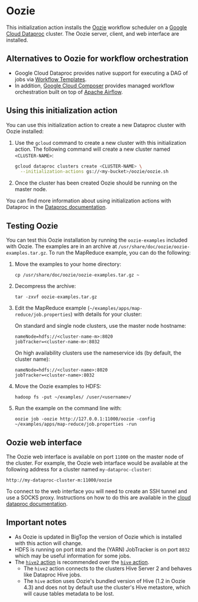 # Oozie

This initialization action installs the [Oozie](http://oozie.apache.org) workflow scheduler on a [Google Cloud Dataproc](https://cloud.google.com/dataproc) cluster. The Oozie server, client, and web interface are installed.

## Alternatives to Oozie for workflow orchestration

* Google Cloud Dataproc provides native support for executing a DAG of jobs via
[Workflow Templates](https://cloud.google.com/dataproc/docs/concepts/workflows/overview).
* In addition, [Google Cloud Composer](https://cloud.google.com/composer/) provides managed workflow orchestration built on top of [Apache Airflow](https://airflow.apache.org/).

## Using this initialization action

You can use this initialization action to create a new Dataproc cluster with Oozie installed:

1. Use the `gcloud` command to create a new cluster with this initialization action. The following command will create a new cluster named `<CLUSTER-NAME>`:

    ```bash
    gcloud dataproc clusters create <CLUSTER-NAME> \
      --initialization-actions gs://<my-bucket>/oozie/oozie.sh
    ```
1. Once the cluster has been created Oozie should be running on the master node.

You can find more information about using initialization actions with Dataproc in the [Dataproc documentation](https://cloud.google.com/dataproc/init-actions).

## Testing Oozie

You can test this Oozie installation by running the `oozie-examples` included with Oozie. The examples are in an archive at `/usr/share/doc/oozie/oozie-examples.tar.gz`. To run the MapReduce example, you can do the following:

1. Move the examples to your home directory:
    ```
    cp /usr/share/doc/oozie/oozie-examples.tar.gz ~
    ```
1. Decompress the archive:<br/>
    ```
    tar -zxvf oozie-examples.tar.gz
    ```
1. Edit the MapReduce example (`~/examples/apps/map-reduce/job.properties`) with details for your cluster:

    On standard and single node clusters, use the master node hostname:
    ```
    nameNode=hdfs://<cluster-name-m>:8020
    jobTracker=<cluster-name-m>:8032
    ```
    
    On high availability clusters use the nameservice ids (by default, the cluster name):
    ```
    nameNode=hdfs://<cluster-name>:8020
    jobTracker=<cluster-name>:8032
    ```
1. Move the Oozie examples to HDFS:
    ```
    hadoop fs -put ~/examples/ /user/<username>/
    ```
1. Run the example on the command line with:<br/>
    ```
    oozie job -oozie http://127.0.0.1:11000/oozie -config ~/examples/apps/map-reduce/job.properties -run
    ```

## Oozie web interface

The Oozie web interface is available on port `11000` on the master node of the cluster. For example, the Oozie web intarface would be available at the following address for a cluster named `my-dataproc-cluster`:

    http://my-dataproc-cluster-m:11000/oozie

To connect to the web interface you will need to create an SSH tunnel and use a SOCKS proxy. Instructions on how to do this are available in the [cloud dataproc documentation](https://cloud.google.com/dataproc/cluster-web-interfaces).

## Important notes

* As Oozie is updated in BigTop the version of Oozie which is installed with this action will change.
* HDFS is running on port `8020` and the (YARN) JobTracker is on port `8032` which may be useful information for some jobs.
* The [`hive2` action](https://oozie.apache.org/docs/4.3.0/DG_Hive2ActionExtension.html) is recommended over the [`hive` action](https://oozie.apache.org/docs/4.3.0/DG_HiveActionExtension.html).
  * The `hive2` action connects to the clusters Hive Server 2 and behaves like Dataproc Hive jobs.
  * The `hive` action uses Oozie's bundled version of Hive (1.2 in Oozie 4.3) and does not by default use the cluster's Hive metastore, which will cause tables metadata to be lost.
